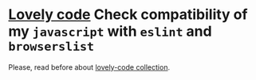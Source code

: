 # [Lovely code](https://github.com/gustarus/lovely-code) Check compatibility of my `javascript` with `eslint` and `browserslist`
Please, read before about [lovely-code collection](https://github.com/gustarus/lovely-code).
